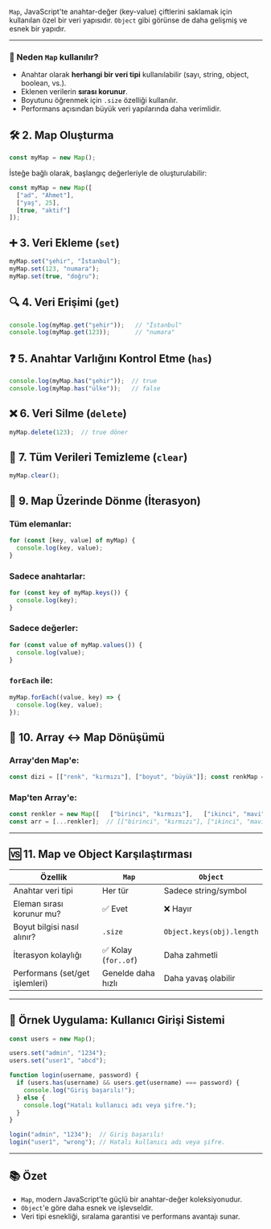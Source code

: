 `Map`, JavaScript'te anahtar-değer (key-value) çiftlerini saklamak için kullanılan özel bir veri yapısıdır. `Object` gibi görünse de daha gelişmiş ve esnek bir yapıdır.

---
### 🎯 Neden `Map` kullanılır?

- Anahtar olarak **herhangi bir veri tipi** kullanılabilir (sayı, string, object, boolean, vs.).
- Eklenen verilerin **sırası korunur**.
- Boyutunu öğrenmek için `.size` özelliği kullanılır.
- Performans açısından büyük veri yapılarında daha verimlidir.

## 🛠️ 2. Map Oluşturma

```javascript
const myMap = new Map();
```

İsteğe bağlı olarak, başlangıç değerleriyle de oluşturulabilir:

```javascript
const myMap = new Map([
  ["ad", "Ahmet"],
  ["yaş", 25],
  [true, "aktif"]
]);
```


## ➕ 3. Veri Ekleme (`set`)

```javascript
myMap.set("şehir", "İstanbul");
myMap.set(123, "numara");
myMap.set(true, "doğru");
```

## 🔍 4. Veri Erişimi (`get`)

```javascript
console.log(myMap.get("şehir"));   // "İstanbul"
console.log(myMap.get(123));       // "numara"
```

## ❓ 5. Anahtar Varlığını Kontrol Etme (`has`)

```javascript
console.log(myMap.has("şehir"));  // true
console.log(myMap.has("ülke"));   // false
```

## ❌ 6. Veri Silme (`delete`)

```javascript
myMap.delete(123);  // true döner
```

## 🧹 7. Tüm Verileri Temizleme (`clear`)

```javascript
myMap.clear();
```

## 🔁 9. Map Üzerinde Dönme (İterasyon)

### Tüm elemanlar:

```javascript
for (const [key, value] of myMap) {
  console.log(key, value);
}
```

### Sadece anahtarlar:

```javascript
for (const key of myMap.keys()) {
  console.log(key);
}
```

### Sadece değerler:

```javascript
for (const value of myMap.values()) {
  console.log(value);
}
```

### `forEach` ile:

```javascript
myMap.forEach((value, key) => {
  console.log(key, value);
});
```

## 🔁 10. Array ↔ Map Dönüşümü

### Array'den Map'e:

```javascript
const dizi = [["renk", "kırmızı"], ["boyut", "büyük"]]; const renkMap = new Map(dizi);
```
### Map'ten Array'e:

```javascript
const renkler = new Map([   ["birinci", "kırmızı"],   ["ikinci", "mavi"] ]);  
const arr = [...renkler];  // [["birinci", "kırmızı"], ["ikinci", "mavi"]]
```

---

## 🆚 11. Map ve Object Karşılaştırması

|Özellik|`Map`|`Object`|
|---|---|---|
|Anahtar veri tipi|Her tür|Sadece string/symbol|
|Eleman sırası korunur mu?|✅ Evet|❌ Hayır|
|Boyut bilgisi nasıl alınır?|`.size`|`Object.keys(obj).length`|
|İterasyon kolaylığı|✅ Kolay (`for..of`)|Daha zahmetli|
|Performans (set/get işlemleri)|Genelde daha hızlı|Daha yavaş olabilir|

---

## 📌 Örnek Uygulama: Kullanıcı Girişi Sistemi


```javascript
const users = new Map();

users.set("admin", "1234");
users.set("user1", "abcd");

function login(username, password) {
  if (users.has(username) && users.get(username) === password) {
    console.log("Giriş başarılı!");
  } else {
    console.log("Hatalı kullanıcı adı veya şifre.");
  }
}

login("admin", "1234");  // Giriş başarılı!
login("user1", "wrong"); // Hatalı kullanıcı adı veya şifre.
```

---

## 📚 Özet

- `Map`, modern JavaScript'te güçlü bir anahtar-değer koleksiyonudur.
- `Object`'e göre daha esnek ve işlevseldir.
- Veri tipi esnekliği, sıralama garantisi ve performans avantajı sunar.